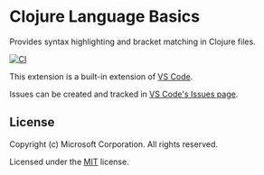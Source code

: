 # Clojure Language Basics

Provides syntax highlighting and bracket matching in Clojure files.

[![CI](https://github.com/microsoft/vscode-clojure/workflows/CI/badge.svg)](https://github.com/microsoft/vscode-clojure/actions)

This extension is a built-in extension of [VS Code](https://github.com/microsoft/vscode).

Issues can be created and tracked in [VS Code's Issues page](https://github.com/microsoft/vscode/issues).

## License

Copyright (c) Microsoft Corporation. All rights reserved.

Licensed under the [MIT](LICENSE.txt) license.
